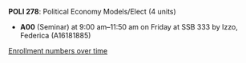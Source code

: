 **POLI 278**: Political Economy Models/Elect (4 units)

- **A00** (Seminar) at 9:00 am–11:50 am on Friday at SSB 333 by Izzo, Federica (A16181885)

[Enrollment numbers over time](./POLI278.tsv)
